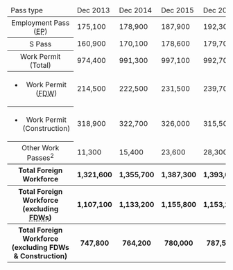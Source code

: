 <table class="table table--bordered">
    <thead>
        <tr>
            <td>Pass type</td>
            <td class="text--right">Dec 2013</td>
            <td class="text--right">Dec 2014</td>
            <td class="text--right">Dec 2015</td>
            <td class="text--right">Dec 2016</td>
            <td class="text--right">Dec 2017</td>
            <td class="text--right">Dec 2018</td>
        </tr>
    </thead>
    <tbody>
        <tr>
            <th class="text--left" style="font-weight: normal;">Employment Pass (<abbr class="glossarizer_replaced" title="Employment Pass" tabindex="0">EP</abbr>)</th>
            <td class="text--right">175,100</td>
            <td class="text--right">178,900</td>
            <td class="text--right">187,900</td>
            <td class="text--right">192,300</td>
            <td class="text--right">187,700</td>
            <td class="text--right">185,800</td>
        </tr>
        <tr>
            <th class="text--left" style="font-weight: normal;">S Pass</th>
            <td class="text--right">160,900</td>
            <td class="text--right">170,100</td>
            <td class="text--right">178,600</td>
            <td class="text--right">179,700</td>
            <td class="text--right">184,400</td>
            <td class="text--right">195,500</td>
        </tr>
        <tr>
            <th class="text--left" style="font-weight: normal;">Work Permit (Total)</th>
            <td class="text--right">974,400</td>
            <td class="text--right">991,300</td>
            <td class="text--right">997,100</td>
            <td class="text--right">992,700</td>
            <td class="text--right">965,200</td>
            <td class="text--right">972,600</td>
        </tr>
        <tr>
            <th class="text--left" style="font-weight: normal;">
            <ul>
                <li>Work Permit (<abbr class="glossarizer_replaced" title="Foreign domestic worker" tabindex="0">FDW</abbr>)</li>
            </ul>
            </th>
            <td class="text--right">214,500</td>
            <td class="text--right">222,500</td>
            <td class="text--right">231,500</td>
            <td class="text--right">239,700</td>
            <td class="text--right">246,800</td>
            <td class="text--right">253,800</td>
        </tr>
        <tr>
            <th class="text--left" style="font-weight: normal;">
            <ul>
                <li>Work Permit (Construction)</li>
            </ul>
            </th>
            <td class="text--right">318,900</td>
            <td class="text--right">322,700</td>
            <td class="text--right">326,000</td>
            <td class="text--right">315,500</td>
            <td class="text--right">284,900</td>
            <td class="text--right">280,500</td>
        </tr>
        <tr>
            <th class="text--left" style="font-weight: normal;">Other Work Passes<sup>2</sup></th>
            <td class="text--right">11,300</td>
            <td class="text--right">15,400</td>
            <td class="text--right">23,600</td>
            <td class="text--right">28,300</td>
            <td class="text--right">30,700</td>
            <td class="text--right">32,100</td>
        </tr>
        <tr>
            <th class="text--left">Total Foreign Workforce</th>
            <th class="text--right">1,321,600</th>
            <th class="text--right">1,355,700</th>
            <th class="text--right">1,387,300</th>
            <th class="text--right">1,393,000</th>
            <th class="text--right">1,368,000</th>
            <th class="text--right">1,386,000</th>
        </tr>
        <tr>
            <th class="text--left">Total Foreign Workforce<br>
            (excluding <abbr class="glossarizer_replaced" title="Foreign Domestic Workers" tabindex="0">FDWs</abbr>)
            </th>
            <th class="text--right">1,107,100</th>
            <th class="text--right">1,133,200</th>
            <th class="text--right">1,155,800</th>
            <th class="text--right">1,153,200</th>
            <th class="text--right">1,121,300</th>
            <th class="text--right">1,132,200</th>
        </tr>
        <tr>
            <th class="text--left">Total Foreign Workforce<br>
            (excluding FDWs &amp; Construction)
            </th>
            <th class="text--right">747,800</th>
            <th class="text--right">764,200</th>
            <th class="text--right">780,000</th>
            <th class="text--right">787,500</th>
            <th class="text--right">788,300</th>
            <th class="text--right">804,600</th>
        </tr>
    </tbody>
</table>
